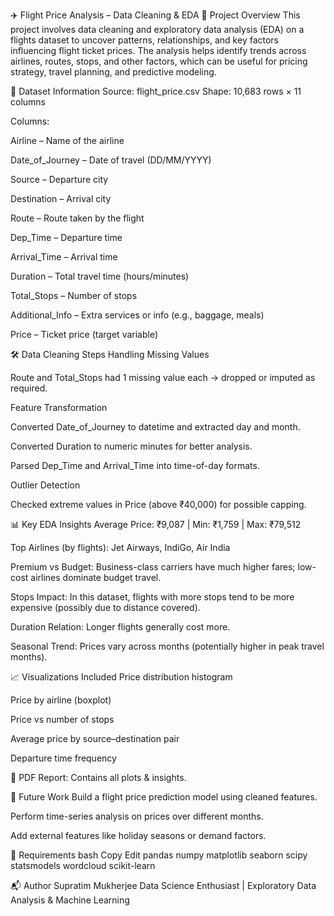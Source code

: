✈️ Flight Price Analysis – Data Cleaning & EDA
📌 Project Overview
This project involves data cleaning and exploratory data analysis (EDA) on a flights dataset to uncover patterns, relationships, and key factors influencing flight ticket prices.
The analysis helps identify trends across airlines, routes, stops, and other factors, which can be useful for pricing strategy, travel planning, and predictive modeling.

📂 Dataset Information
Source: flight_price.csv
Shape: 10,683 rows × 11 columns

Columns:

Airline – Name of the airline

Date_of_Journey – Date of travel (DD/MM/YYYY)

Source – Departure city

Destination – Arrival city

Route – Route taken by the flight

Dep_Time – Departure time

Arrival_Time – Arrival time

Duration – Total travel time (hours/minutes)

Total_Stops – Number of stops

Additional_Info – Extra services or info (e.g., baggage, meals)

Price – Ticket price (target variable)

🛠 Data Cleaning Steps
Handling Missing Values

Route and Total_Stops had 1 missing value each → dropped or imputed as required.

Feature Transformation

Converted Date_of_Journey to datetime and extracted day and month.

Converted Duration to numeric minutes for better analysis.

Parsed Dep_Time and Arrival_Time into time-of-day formats.

Outlier Detection

Checked extreme values in Price (above ₹40,000) for possible capping.

📊 Key EDA Insights
Average Price: ₹9,087 | Min: ₹1,759 | Max: ₹79,512

Top Airlines (by flights): Jet Airways, IndiGo, Air India

Premium vs Budget: Business-class carriers have much higher fares; low-cost airlines dominate budget travel.

Stops Impact: In this dataset, flights with more stops tend to be more expensive (possibly due to distance covered).

Duration Relation: Longer flights generally cost more.

Seasonal Trend: Prices vary across months (potentially higher in peak travel months).

📈 Visualizations Included
Price distribution histogram

Price by airline (boxplot)

Price vs number of stops

Average price by source–destination pair

Departure time frequency

📄 PDF Report: Contains all plots & insights.

🚀 Future Work
Build a flight price prediction model using cleaned features.

Perform time-series analysis on prices over different months.

Add external features like holiday seasons or demand factors.

📜 Requirements
bash
Copy
Edit
pandas
numpy
matplotlib
seaborn
scipy
statsmodels
wordcloud
scikit-learn

📬 Author
Supratim Mukherjee
Data Science Enthusiast | Exploratory Data Analysis & Machine Learning